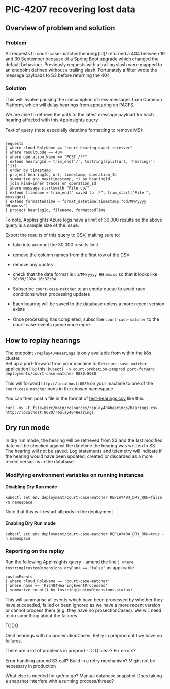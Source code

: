 # PIC-4207 recovering lost data

## Overview of problem and solution

### Problem
All requests to court-case-matcher/hearing/{id}/ returned a 404 between 19 and 30 September because of a Spring Boot upgrade which changed the
default behaviour. Previously requests with a trailing slash were mapped to an endpoint defined without a trailing slash.
Fortunately a filter wrote the message payloads to S3 before returning the 404

### Solution

This will involve pausing the consumption of new messages from Common Platform, which will delay hearings from appearing on PACFS.

We are able to retrieve the path to the latest message payload for each hearing affected with [this AppInsights query](https://portal.azure.com#@747381f4-e81f-4a43-bf68-ced6a1e14edf/blade/Microsoft_OperationsManagementSuite_Workspace/Logs.ReactView/resourceId/%2Fsubscriptions%2Fa5ddf257-3b21-4ba9-a28c-ab30f751b383%2FresourceGroups%2Fnomisapi-prod-rg%2Fproviders%2FMicrosoft.Insights%2Fcomponents%2Fnomisapi-prod/source/LogsBlade.AnalyticsShareLinkToQuery/q/H4sIAAAAAAAAA22QTU%252FDMAyG7%252FwKq5d%252BqKMg7YTUExLaDgMEuyFUhcZsGU1SHHcfiB9P2m5dQeQW%252B30f2y%252FhZ4OO3cU37NZICGVlG1k82QrvhUbIcwhK2xBP1ihImdUEt2h4Qlii2iIFg5HQNRXfWtmZplfToWNrJMHKmmJAPj48LyFLktaOe0Yj4cifS8iBSenCF6MwC1Ng67htRa6uFEcNVSmER3kWxi%252FXr3HsOZYkErwdgJX2Jwld%252B2JNdoMln%252BkpdP5Bk47Wm0vvcI3WXvuFIGhVaLGPRtokbgcMMC%252FfWGXgQxmZK2P8fCZRogNr%252FnL7LDzJiRWC5xG7neI1BHeq8rnX2SiMd18yXVjnLAJwYovSxwGXSZD2jY4T9QhfO%252BK7PE4oS1owo1yqjtf%252FCykY28NG1wUH%252F7LFIpMSZrMbrW%252BcC%252BL%252FQzwtmP7m%252FwBka4WlTwIAAA%253D%253D/timespan/2024-09-19T14%3A00%3A55.000Z%2F2024-09-30T16%3A31%3A55.000Z)

Text of query (note especially datetime formatting to remove MS):
```

requests
| where cloud_RoleName == "court-hearing-event-receiver"
| where resultCode == 404
| where operation_Name == "POST /**"
| extend hearingId = trim_end('/', tostring(split(url, 'hearing/')[1]))
| order by timestamp
| project hearingId, url, timestamp, operation_Id
| summarize arg_max(timestamp, *) by hearingId
| join kind=inner traces on operation_Id
| where message startswith "File cp/"
| extend filename = trim_end(" saved to .*", trim_start("File ", message))
| extend formattedTime = format_datetime(timestamp,"dd/MM/yyyy HH:mm:ss")
| project hearingId, filename, formattedTime

```


To note, AppInsights Azure logs have a limit of 30,000 results so the above query is a sample size of the issue.


Export the results of this query to CSV, making sure to:
- take into account the 30,000 results limit
- remove the column names from the first row of the CSV
- remove any quotes
- check that the date format is `dd/MM/yyyy HH:mm:ss` so that it looks like `28/09/2024 16:32:04`

- Subscribe `court-case-matcher` to an empty queue to avoid race conditions when processing updates
- Each hearing will be saved to the database unless a more recent version exists
- Once processing has completed, subscribe `court-case-matcher` to the court-case-events queue once more. 

## How to replay hearings

The endpoint `/replay404Hearings` is only available from within the k8s cluster.  
Set up a port-forward from your machine to the `court-case-matcher` application like this: 
`kubectl -n court-probation-preprod port-forward deployments/court-case-matcher 8080:8080`

This will forward `http://localhost:8080` on your machine to one of the `court-case-matcher` pods in the chosen namespace

You can then post a file in the format of [test-hearings.csv](src/test/resources/replay404hearings/test-hearings.csv) like this:

`curl -vv -F file=@src/main/resources/replay404hearings/hearings.csv http://localhost:8080/replay404Hearings`
 
## Dry run mode

In dry run mode, the hearing will be retrieved from S3 and the last modified date will be checked against the datetime the hearing was written to S3. The hearing will not be saved.
Log statements and telemetry will indicate if the hearing would have been updated, created or discarded as a more recent version is in the database.

### Modifying environment variables on running instances

#### Disabling Dry Run mode

```
kubectl set env deployment/court-case-matcher REPLAY404_DRY_RUN=false -n namespace
```

Note that this will restart all pods in the deployment

#### Enabling Dry Run mode

```
kubectl set env deployment/court-case-matcher REPLAY404_DRY_RUN=true -n namespace
```

### Reporting on the replay

Run the following AppInsights query - amend the line `| where tostring(customDimensions.dryRun) == 'false'` as applicable

```
customEvents
| where cloud_RoleName == 'court-case-matcher'
| where name == 'PiC404HearingEventProcessed'
| summarize count() by tostring(customDimensions.status)
```

This will summarise all events which have been processed by whether they have succeeded, failed or been ignored as we have a more recent version or cannot process them (e.g. they have no prosectionCases). We will need to do something about the failures

TODO

Omit hearings with no prosecutionCases. Retry in preprod until we have no failures.

There are a lot of problems in preprod - DLQ clear? Fix errors?

Error handling around S3 call?
Build in a retry mechanism? Might not be necessary in production

What else is needed for go/no-go?
Manual database snapshot
Does taking a snapshot interfere with a running process/thread?
